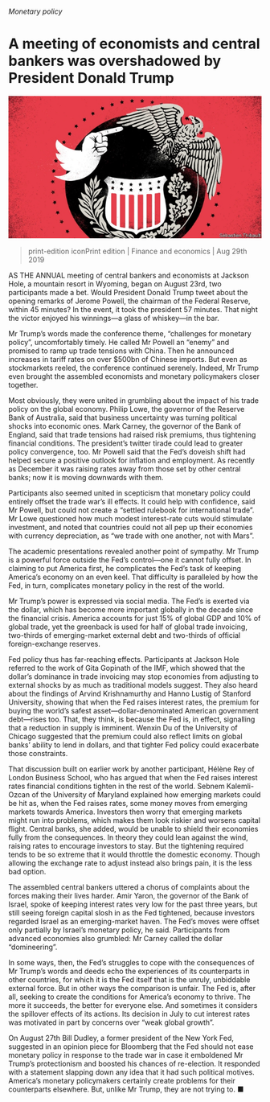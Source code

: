 ###### Monetary policy

# A meeting of economists and central bankers was overshadowed by President Donald Trump 

![image](images/20190831_FND000.jpg) 

> print-edition iconPrint edition | Finance and economics | Aug 29th 2019 

AS THE ANNUAL meeting of central bankers and economists at Jackson Hole, a mountain resort in Wyoming, began on August 23rd, two participants made a bet. Would President Donald Trump tweet about the opening remarks of Jerome Powell, the chairman of the Federal Reserve, within 45 minutes? In the event, it took the president 57 minutes. That night the victor enjoyed his winnings—a glass of whiskey—in the bar. 

Mr Trump’s words made the conference theme, “challenges for monetary policy”, uncomfortably timely. He called Mr Powell an “enemy” and promised to ramp up trade tensions with China. Then he announced increases in tariff rates on over $500bn of Chinese imports. But even as stockmarkets reeled, the conference continued serenely. Indeed, Mr Trump even brought the assembled economists and monetary policymakers closer together. 

Most obviously, they were united in grumbling about the impact of his trade policy on the global economy. Philip Lowe, the governor of the Reserve Bank of Australia, said that business uncertainty was turning political shocks into economic ones. Mark Carney, the governor of the Bank of England, said that trade tensions had raised risk premiums, thus tightening financial conditions. The president’s twitter tirade could lead to greater policy convergence, too. Mr Powell said that the Fed’s doveish shift had helped secure a positive outlook for inflation and employment. As recently as December it was raising rates away from those set by other central banks; now it is moving downwards with them. 

Participants also seemed united in scepticism that monetary policy could entirely offset the trade war’s ill effects. It could help with confidence, said Mr Powell, but could not create a “settled rulebook for international trade”. Mr Lowe questioned how much modest interest-rate cuts would stimulate investment, and noted that countries could not all pep up their economies with currency depreciation, as “we trade with one another, not with Mars”. 

 

The academic presentations revealed another point of sympathy. Mr Trump is a powerful force outside the Fed’s control—one it cannot fully offset. In claiming to put America first, he complicates the Fed’s task of keeping America’s economy on an even keel. That difficulty is paralleled by how the Fed, in turn, complicates monetary policy in the rest of the world. 

Mr Trump’s power is expressed via social media. The Fed’s is exerted via the dollar, which has become more important globally in the decade since the financial crisis. America accounts for just 15% of global GDP and 10% of global trade, yet the greenback is used for half of global trade invoicing, two-thirds of emerging-market external debt and two-thirds of official foreign-exchange reserves.  

Fed policy thus has far-reaching effects. Participants at Jackson Hole referred to the work of Gita Gopinath of the IMF, which showed that the dollar’s dominance in trade invoicing may stop economies from adjusting to external shocks by as much as traditional models suggest. They also heard about the findings of Arvind Krishnamurthy and Hanno Lustig of Stanford University, showing that when the Fed raises interest rates, the premium for buying the world’s safest asset—dollar-denominated American government debt—rises too. That, they think, is because the Fed is, in effect, signalling that a reduction in supply is imminent. Wenxin Du of the University of Chicago suggested that the premium could also reflect limits on global banks’ ability to lend in dollars, and that tighter Fed policy could exacerbate those constraints. 

That discussion built on earlier work by another participant, Hélène Rey of London Business School, who has argued that when the Fed raises interest rates financial conditions tighten in the rest of the world. Sebnem Kalemli-Ozcan of the University of Maryland explained how emerging markets could be hit as, when the Fed raises rates, some money moves from emerging markets towards America. Investors then worry that emerging markets might run into problems, which makes them look riskier and worsens capital flight. Central banks, she added, would be unable to shield their economies fully from the consequences. In theory they could lean against the wind, raising rates to encourage investors to stay. But the tightening required tends to be so extreme that it would throttle the domestic economy. Though allowing the exchange rate to adjust instead also brings pain, it is the less bad option. 

The assembled central bankers uttered a chorus of complaints about the forces making their lives harder. Amir Yaron, the governor of the Bank of Israel, spoke of keeping interest rates very low for the past three years, but still seeing foreign capital slosh in as the Fed tightened, because investors regarded Israel as an emerging-market haven. The Fed’s moves were offset only partially by Israel’s monetary policy, he said. Participants from advanced economies also grumbled: Mr Carney called the dollar “domineering”. 

In some ways, then, the Fed’s struggles to cope with the consequences of Mr Trump’s words and deeds echo the experiences of its counterparts in other countries, for which it is the Fed itself that is the unruly, unbiddable external force. But in other ways the comparison is unfair. The Fed is, after all, seeking to create the conditions for America’s economy to thrive. The more it succeeds, the better for everyone else. And sometimes it considers the spillover effects of its actions. Its decision in July to cut interest rates was motivated in part by concerns over “weak global growth”. 

On August 27th Bill Dudley, a former president of the New York Fed, suggested in an opinion piece for Bloomberg that the Fed should not ease monetary policy in response to the trade war in case it emboldened Mr Trump’s protectionism and boosted his chances of re-election. It responded with a statement slapping down any idea that it had such political motives. America’s monetary policymakers certainly create problems for their counterparts elsewhere. But, unlike Mr Trump, they are not trying to. ■ 


